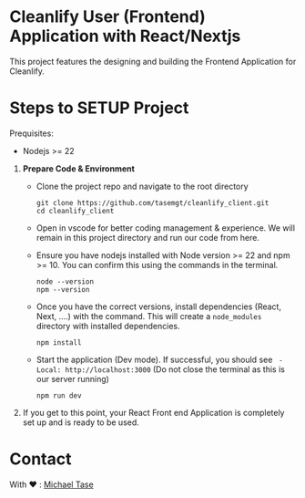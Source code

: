 Cleanlify User (Frontend) Application with React/Nextjs
========
This project features the designing and building the Frontend Application for Cleanlify.


Steps to SETUP Project
================

Prequisites:
- Nodejs >= 22

1. **Prepare Code & Environment**
   
   - Clone the project repo and navigate to the root directory
     
     ```
     git clone https://github.com/tasemgt/cleanlify_client.git
     cd cleanlify_client
     ```
     
   - Open in vscode for better coding management & experience. We will remain in this project directory and run our code from here.
  
   - Ensure you have nodejs installed with Node version >= 22 and npm >= 10. You can confirm this using the commands in the terminal.
     
     ```
     node --version
     npm --version
     ```
     
   - Once you have the correct versions, install dependencies (React, Next, ....) with the command. This will create a `node_modules` directory with installed dependencies.
     
     ```
     npm install
     ```
   - Start the application (Dev mode).
     If successful, you should see ` - Local: http://localhost:3000` (Do not close the terminal as this is our server running)
     ```
     npm run dev
     ```

2. If you get to this point, your React Front end Application is completely set up and is ready to be used.



Contact
=======
With ❤️ : [Michael Tase](https://www.linkedin.com/in/michael-tase-4151216a)

